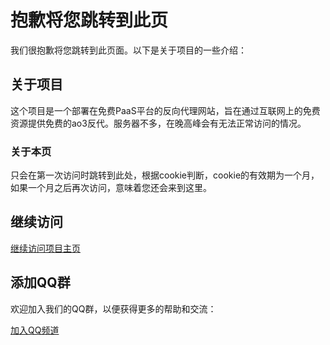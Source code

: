 # 抱歉将您跳转到此页

我们很抱歉将您跳转到此页面。以下是关于项目的一些介绍：

## 关于项目

这个项目是一个部署在免费PaaS平台的反向代理网站，旨在通过互联网上的免费资源提供免费的ao3反代。服务器不多，在晚高峰会有无法正常访问的情况。
### 关于本页

只会在第一次访问时跳转到此处，根据cookie判断，cookie的有效期为一个月，如果一个月之后再次访问，意味着您还会来到这里。

## 继续访问

[继续访问项目主页](https://ao3rc.andbru123.tk)

## 添加QQ群

欢迎加入我们的QQ群，以便获得更多的帮助和交流：

[加入QQ频道](https://pd.qq.com/s/8h0mcbgdp)
